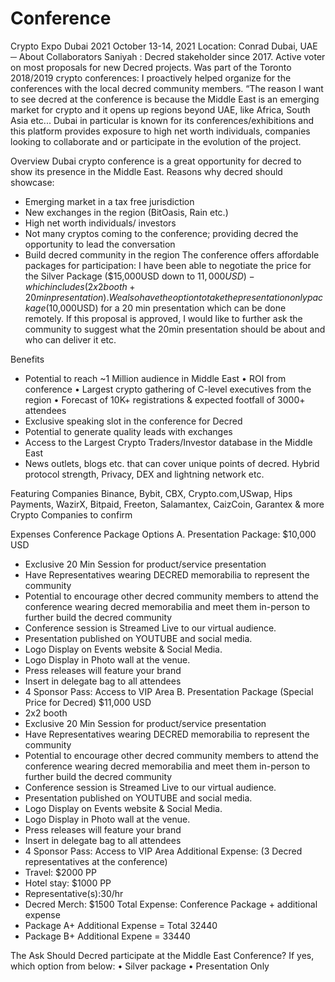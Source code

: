 # Conference
Crypto Expo Dubai 2021
October 13-14, 2021
Location: Conrad Dubai, UAE
─
About Collaborators
Saniyah : Decred stakeholder since 2017. Active voter on most proposals for new Decred projects. Was part of the Toronto 2018/2019 crypto conferences: I proactively helped organize for the conferences with the local decred community members.
“The reason I want to see decred at the conference is because the Middle East is an emerging market for crypto and it opens up regions beyond UAE, like Africa, South Asia etc... Dubai in particular is known for its conferences/exhibitions and this platform provides exposure to high net worth individuals, companies looking to collaborate and or participate in the evolution of the project. 




Overview
Dubai crypto conference is a great opportunity for decred to show its presence in the Middle East.
Reasons why decred should showcase:
-	Emerging market in a tax free jurisdiction
-	New exchanges in the region (BitOasis, Rain etc.)
-	High net worth individuals/ investors
-	Not many cryptos coming to the conference; providing decred the opportunity to lead the conversation
-	Build decred community in the region
The conference offers affordable packages for participation: I have been able to negotiate the price for the Silver Package ($15,000USD down to $11,000USD)- which includes ( 2x2 booth+20 min presentation). We also have the option to take the presentation only package ($10,000USD) for a 20 min presentation which can be done remotely. If this proposal is approved, I would like to further ask the community to suggest what the 20min presentation should be about and who can deliver it etc.

Benefits
-	Potential to reach ~1 Million audience in Middle East
•	ROI from conference
•	Largest crypto gathering of C-level executives from the region
•	Forecast of 10K+ registrations & expected footfall of 3000+ attendees
-	Exclusive speaking slot in the conference for Decred
-	Potential to generate quality leads with exchanges
-	Access to the Largest Crypto Traders/Investor database in the Middle East
-	News outlets, blogs etc. that can cover unique points of decred. Hybrid protocol strength, Privacy, DEX and lightning network etc.


Featuring Companies
Binance,  Bybit, CBX, Crypto.com,USwap, Hips Payments, WazirX, Bitpaid, Freeton,  Salamantex, CaizCoin,  Garantex & more Crypto Companies to confirm

Expenses
Conference Package Options
A.  Presentation Package: $10,000 USD
-	Exclusive 20 Min Session for product/service presentation
-	Have Representatives wearing DECRED memorabilia to represent the community
-	Potential to encourage other decred community members to attend the conference wearing decred memorabilia and meet them in-person to further build the decred community
-	Conference session is Streamed Live to our virtual audience.
-	Presentation published on YOUTUBE and social media.
-	Logo Display on Events website & Social Media.
-	Logo Display in Photo wall at the venue.
-	Press releases will feature your brand
-	Insert in delegate bag to all attendees
-	4 Sponsor Pass: Access to VIP Area
B.  Presentation Package (Special Price for Decred) $11,000 USD
-	2x2 booth
-	Exclusive 20 Min Session for product/service presentation
-	Have Representatives wearing DECRED memorabilia to represent the community
-	Potential to encourage other decred community members to attend the conference wearing decred memorabilia and meet them in-person to further build the decred community
-	Conference session is Streamed Live to our virtual audience.
-	Presentation published on YOUTUBE and social media.
-	Logo Display on Events website & Social Media.
-	Logo Display in Photo wall at the venue.
-	Press releases will feature your brand
-	Insert in delegate bag to all attendees
-	4 Sponsor Pass: Access to VIP Area
Additional Expense: (3 Decred representatives at the conference)
-	Travel: $2000 PP
-	Hotel stay: $1000 PP
-	Representative(s):30/hr
-	Decred Merch: $1500
 Total Expense: Conference Package + additional expense
- Package A+ Additional Expense =		Total	32440
- Package B+ Additional Expene = 33440

The Ask
Should Decred participate at the Middle East Conference? If yes, which option from below:
•	Silver package
•	Presentation Only 

